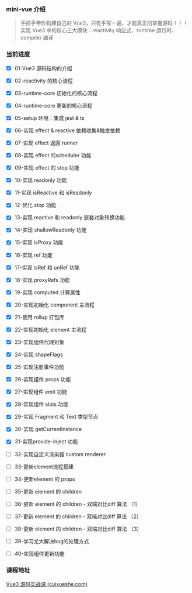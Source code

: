 ### mini-vue 介绍

> 手把手带你构建自己的 Vue3，只有手写一遍，才能真正的掌握源码！！！实现 Vue3 中的核心三大模块：reactivity 响应式、runtime 运行时、compiler 编译

### 当前进度

- [x] 01-Vue3 源码结构的介绍 

- [x] 02-reactivity 的核心流程

- [x] 03-runtime-core 初始化的核心流程

- [x] 04-runtime-core 更新的核心流程

- [x] 05-setup 环境：集成 jest & ts

- [x] 06-实现 effect & reactive 依赖收集&触发依赖

- [x] 07-实现 effect 返回 runner

- [x] 08-实现 effect 的scheduler 功能

- [x] 09-实现 effect 的 stop 功能

- [x] 10-实现 readonly 功能

- [x] 11-实现 isReactive 和 isReadonly

- [x] 12-优化 stop 功能

- [x] 13-实现 reactive 和 readonly 嵌套对象转换功能

- [x] 14-实现 shallowReadonly 功能

- [x] 15-实现 isProxy 功能

- [x] 16-实现 ref 功能

- [x] 17-实现 isRef 和 unRef 功能

- [x] 18-实现 proxyRefs 功能

- [x] 19-实现 computed 计算属性

- [x] 20-实现初始化 component 主流程

- [x] 21-使用 rollup 打包库

- [x] 22-实现初始化 element 主流程

- [x] 23-实现组件代理对象

- [x] 24-实现 shapeFlags

- [x] 25-实现注册事件功能

- [x] 26-实现组件 props 功能

- [x] 27-实现组件 emit 功能

- [x] 28-实现组件 slots 功能

- [x] 29-实现 Fragment 和 Text 类型节点

- [x] 30-实现 getCurrentInstance

- [x] 31-实现provide-inject 功能

- [ ] 32-实现自定义渲染器 custom renderer

- [ ] 33-更新element流程搭建

- [ ] 34-更新element 的 props

- [ ] 35-更新 element 的 children

- [ ] 36-更新 element 的 children - 双端对比diff 算法 （1）

- [ ] 37-更新 element 的 children - 双端对比diff 算法 （2）

- [ ] 38-更新 element 的 children - 双端对比diff 算法 （3）

- [ ] 39-学习尤大解决bug的处理方式

- [ ] 40-实现组件更新功能

### 课程地址

[Vue3 源码实战课 (cuixueshe.com)](https://learn.cuixueshe.com/p/t_pc/course_pc_detail/column/p_61fb595ce4b0beaee4275e1e)

  